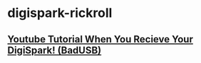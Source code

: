 # digispark-rickroll

## [Youtube Tutorial When You Recieve Your DigiSpark! (BadUSB) ](https://www.youtube.com/watch?v=fGmGBa-4cYQ&t=35s)
